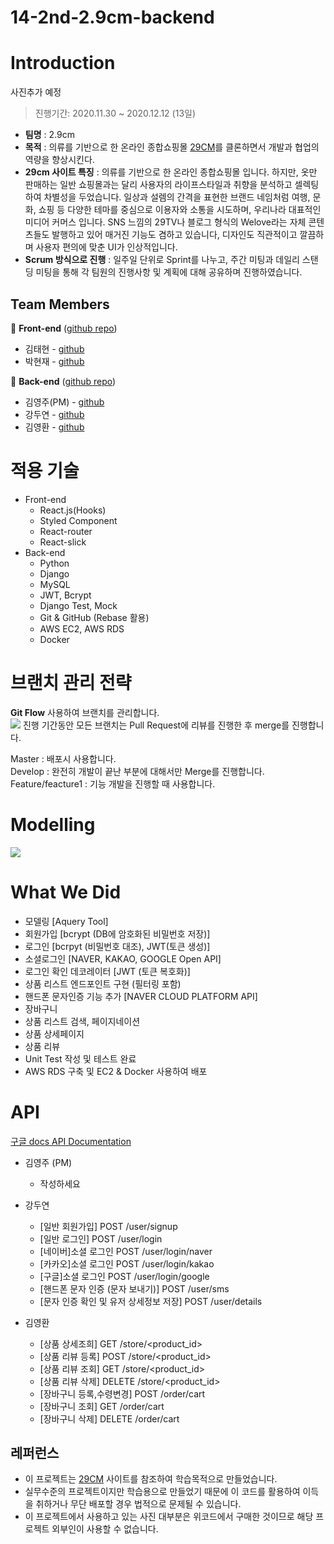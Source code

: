 # 14-2nd-2.9cm-backend
# Introduction
사진추가 예정
> 진행기간: 2020.11.30 ~ 2020.12.12 (13일)
- __팀명__ : 2.9cm
- __목적__ : 의류를 기반으로 한 온라인 종합쇼핑몰 [29CM](https://www.29cm.co.kr/home/)를 클론하면서 개발과 협업의 역량을 향상시킨다.
- __29cm 사이트 특징__ : 의류를 기반으로 한 온라인 종합쇼핑몰 입니다. 하지만, 옷만 판매하는 일반 쇼핑몰과는 달리 사용자의 라이프스타일과 취향을 분석하고 셀렉팅하여 차별성을 두었습니다. 일상과 설렘의 간격을 표현한 브랜드 네임처럼 여행, 문화, 쇼핑 등 다양한 테마를 중심으로 이용자와 소통을 시도하며, 우리나라 대표적인 미디어 커머스 입니다. SNS 느낌의 29TV나 블로그 형식의 Welove라는 자체 콘텐츠들도 발행하고 있어 매거진 기능도 겸하고 있습니다, 디자인도 직관적이고 깔끔하며 사용자 편의에 맞춘 UI가 인상적입니다.
- __Scrum 방식으로 진행__ : 일주일 단위로 Sprint를 나누고, 주간 미팅과 데일리 스탠딩 미팅을 통해 각 팀원의 진행사항 및 계획에 대해 공유하며 진행하였습니다.
## Team Members
🐶 __Front-end__ ([github repo](https://github.com/wecode-bootcamp-korea/14-2nd-2.9cm-frontend))
- 김태현 - [github](https://github.com/pepekim)
- 박현재 - [github](https://github.com/J-Bback)

🐼 __Back-end__ ([github repo](https://github.com/wecode-bootcamp-korea/14-2nd-2.9cm-backend))
- 김영주(PM) - [github](https://github.com/097kim)
- 강두연 - [github](https://github.com/dooyeonk)
- 김영환 - [github](https://github.com/ohwani)

# 적용 기술
- Front-end
  - React.js(Hooks)
  - Styled Component
  - React-router
  - React-slick
- Back-end
  - Python
  - Django
  - MySQL
  - JWT, Bcrypt
  - Django Test, Mock
  - Git & GitHub (Rebase 활용)
  - AWS EC2, AWS RDS
  - Docker

# 브랜치 관리 전략
__Git Flow__ 사용하여 브랜치를 관리합니다.<br>
![](https://www.campingcoder.com/post/20180412-git-flow.png)
진행 기간동안 모든 브랜치는 Pull Request에 리뷰를 진행한 후 merge를 진행합니다.

Master : 배포시 사용합니다. <br>
Develop : 완전히 개발이 끝난 부분에 대해서만 Merge를 진행합니다. <br>
Feature/feacture1 : 기능 개발을 진행할 때 사용합니다.

# Modelling
![](https://images.velog.io/images/dooyeonk/post/4079151c-db69-4154-84f1-401c95f9fb6d/%E1%84%89%E1%85%B3%E1%84%8F%E1%85%B3%E1%84%85%E1%85%B5%E1%86%AB%E1%84%89%E1%85%A3%E1%86%BA%202020-12-12%20%E1%84%8B%E1%85%A9%E1%84%92%E1%85%AE%2010.28.51.png)

# What We Did
- 모델링 \[Aquery Tool]
- 회원가입 \[bcrypt (DB에 암호화된 비밀번호 저장)]
- 로그인 \[bcrpyt (비밀번호 대조), JWT(토큰 생성)]
- 소셜로그인 \[NAVER, KAKAO, GOOGLE Open API]
- 로그인 확인 데코레이터 [JWT (토큰 복호화)]
- 상품 리스트 엔드포인트 구현 (필터링 포함)
- 핸드폰 문자인증 기능 추가 [NAVER CLOUD PLATFORM API]
- 장바구니
- 상품 리스트 검색, 페이지네이션
- 상품 상세페이지
- 상품 리뷰
- Unit Test 작성 및 테스트 완료
- AWS RDS 구축 및 EC2 & Docker 사용하여 배포

# API
[구글 docs API Documentation](https://docs.google.com/document/d/1bpR_FZsrh9u4kUOok08F3VmEyIqqtRsoZpprnRQi9BU/edit?usp=sharing)
- 김영주 (PM)
  - 작성하세요
  
- 강두연
  - \[일반 회원가입] POST /user/signup
  - \[일반 로그인] POST /user/login
  - \[네이버]소셜 로그인 POST /user/login/naver
  - \[카카오]소셜 로그인 POST /user/login/kakao
  - \[구글]소셜 로그인 POST /user/login/google
  - \[핸드폰 문자 인증 (문자 보내기)] POST /user/sms
  - \[문자 인증 확인 및 유저 상세정보 저장] POST /user/details

- 김영환
  - \[상품 상세조희] GET /store/<product_id>
  - \[상품 리뷰 등록] POST /store/<product_id>
  - \[상품 리뷰 조회] GET /store/<product_id>
  - \[상품 리뷰 삭제] DELETE /store/<product_id>
  - \[장바구니 등록,수령변경] POST /order/cart
  - \[장바구니 조회] GET /order/cart
  - \[장바구니 삭제] DELETE /order/cart
  
  
  

## 레퍼런스
- 이 프로젝트는 [29CM](https://www.29cm.co.kr/home/) 사이트를 참조하여 학습목적으로 만들었습니다.
- 실무수준의 프로젝트이지만 학습용으로 만들었기 때문에 이 코드를 활용하여 이득을 취하거나 무단 배포할 경우 법적으로 문제될 수 있습니다.
- 이 프로젝트에서 사용하고 있는 사진 대부분은 위코드에서 구매한 것이므로 해당 프로젝트 외부인이 사용할 수 없습니다.



